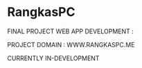 # RangkasPC

FINAL PROJECT WEB APP DEVELOPMENT : 

PROJECT DOMAIN : WWW.RANGKASPC.ME

CURRENTLY IN-DEVELOPMENT
